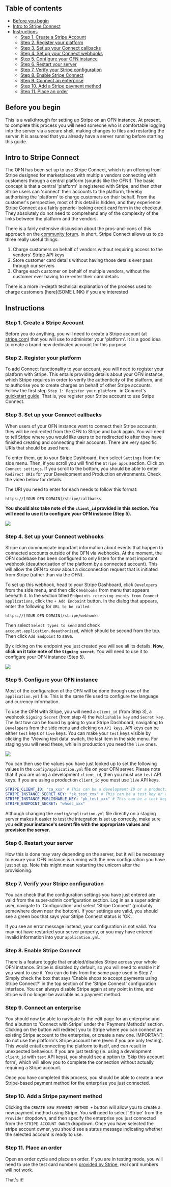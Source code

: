## Table of contents

* [Before you begin](#before-you-begin)
* [Intro to Stripe Connect](#intro-to-stripe-connect)
* [Instructions](#instructions)
  * [Step 1. Create a Stripe Account](#step-1-create-a-stripe-account)
  * [Step 2. Register your platform](#step-2-register-your-platform)
  * [Step 3. Set up your Connect callbacks](#step-3-set-up-your-connect-callbacks)
  * [Step 4. Set up your Connect webhooks](#step-4-set-up-your-connect-webhooks)
  * [Step 5. Configure your OFN instance](#step-5-configure-your-ofn-instance)
  * [Step 6. Restart your server](#step-6-restart-your-server)
  * [Step 7. Verify your Stripe configuration](#step-7-verify-your-stripe-configuration)
  * [Step 8. Enable Stripe Connect](#step-8-enable-stripe-connect)
  * [Step 9. Connect an enterprise](#step-9-connect-an-enterprise)
  * [Step 10. Add a Stripe payment method](#step-10-add-a-stripe-payment-method)
  * [Step 11. Place an order](#step-11-place-an-order)

## Before you begin
This is a walkthrough for setting up Stripe on an OFN instance. At present, to complete this process you will need someone who is comfortable logging into the server via a secure shell, making changes to files and restarting the server. It is assumed that you already have a server running before starting this guide.

## Intro to Stripe Connect
The OFN has been set up to use Stripe Connect, which is an offering from Stripe designed for marketplaces with multiple vendors connecting with customers through a central platform (sounds like the OFN!). The basic concept is that a central 'platform' is registered with Stripe, and then other Stripe users can 'connect' their accounts to the platform, thereby authorising the 'platform' to charge customers on their behalf. From the customer's perspective, most of this detail is hidden, and they experience Stripe Connect as a fairly generic-looking credit card form in the checkout. They absolutely do not need to comprehend any of the complexity of the links between the platform and the vendors.

There is a fairly extensive discussion about the pros-and-cons of this approach on the [community forum](https://community.openfoodnetwork.org/t/integrating-stripe-into-ofn/664). In short, Stripe Connect allows us to do three really useful things:
1. Charge customers on behalf of vendors without requiring access to the vendors' Stripe API keys
2. Store customer card details without having those details ever pass through our servers
3. Charge each customer on behalf of multiple vendors, without the customer ever having to re-enter their card details

There is a more in-depth technical explanation of the process used to charge customers [here](SOME LINK) if you are interested

## Instructions
### Step 1. Create a Stripe Account
Before you do anything, you will need to create a Stripe account (at [stripe.com](https://stripe.com)) that you will use to administer your 'platform'. It is a good idea to create a brand new dedicated account for this purpose. 

### Step 2. Register your platform
To add Connect functionality to your account, you will need to register your platform with Stripe. This entails providing details about your OFN instance, which Stripe requires in order to verify the authenticity of the platform, and to authorise you to create charges on behalf of other Stripe accounts. Follow the first step `Step 1: Register your platform
` in Connect's [quickstart guide](https://stripe.com/docs/connect/quickstart#register-platform). That is, you register your Stripe account to use Stripe Connect. 

### Step 3. Set up your Connect callbacks
When users of your OFN instance want to connect their Stripe accounts, they will be redirected from the OFN to Stripe and back again. You will need to tell Stripe where you would like users to be redirected to after they have finished creating and connecting their accounts. There are very specific URIs that should be used here.

To enter them, go to your Stripe Dashboard, then select `Settings` from the side menu. Then, if you scroll you will find the `Stripe apps` section. Click on `Connect settings`. If you scroll to the bottom, you should be able to enter `Redirect URIs` for your Development and Production environments. Check the video below for details.

The URI you need to enter for each needs to follow this format:

````
https://[YOUR OFN DOMAIN]/stripe/callbacks
````

**You should also take note of the `client_id` provided in this section. You will need to use it to configure your OFN instance (Step 5).**

![](https://github.com/openfoodfoundation/openfoodnetwork/wiki/stripe_client_id_and_redirects.gif)

### Step 4. Set up your Connect webhooks
Stripe can communicate important information about events that happen to connected accounts outside of the OFN via webhooks. At the moment, the OFN codebase has been configured to only listen for the most important webhook (deauthorisation of the platform by a connected account). This will allow the OFN to know about a disconnection request that is initiated from Stripe (rather than via the OFN).

To set up this webhook, head to your Stripe Dashboard, click `Developers` from the side menu, and then click `Webhooks` from menu that appears beneath it. In the section titled `Endpoints receiving events from Connect applications`, click the `+ Add Endpoint` button. In the dialog that appears, enter the following for `URL to be called`:

````
https://[YOUR OFN DOMAIN]/stripe/webhooks
````

Then select `Select types to send` and check `account.application.deauthorized`, which should be second from the top. Then click `Add Endpoint` to save.

By clicking on the endpoint you just created you will see all its details. **Now, click on it take note of the `Signing secret`**. You will need to use it to configure your OFN instance (Step 5).

![](https://github.com/openfoodfoundation/openfoodnetwork/wiki/stripe_webhooks.gif)

### Step 5. Configure your OFN instance
Most of the configuration of the OFN will be done through use of the `application.yml` file. This is the same file used to configure the language and currency information.

To use the OFN with Stripe, you will need a `client_id` (from Step 3), a webhook `Signing Secret` (from step 4) the `Publishable key` and `Secret key`. The last tow can be found by going to your Stripe Dashboard, navigating to `Developers` from the side menu and clicking on `API keys`. API keys can be either `test` keys or `live` keys. You can make your `test` keys visible by clicking the 'Viewing test data' switch, the last item in the side menu. For staging you will need these, while in production you need the `live` ones.

![](https://github.com/openfoodfoundation/openfoodnetwork/wiki/stripe_keys.gif)

You can then use the values you have just looked up to set the following values in the `config/application.yml` file on your OFN server. Please note that if you are using a development `client_id`, then you must use `test` API keys. If you are using a production `client_id` you must use `live` API keys.

````yml
STRIPE_CLIENT_ID: "ca_xxx" # This can be a development ID or a production ID
STRIPE_INSTANCE_SECRET_KEY: "sk_test_xxx" # This can be a test key or a live key
STRIPE_INSTANCE_PUBLISHABLE_KEY: "pk_test_xxx" # This can be a test key or a live key
STRIPE_ENDPOINT_SECRET: "whsec_xxx"
````

Although changing the `config/application.yml` file directly on a staging server
makes it easier to test the integration is set up correctly, make sure you **edit
your instance's secret file with the appropriate values and provision the server.**

### Step 6. Restart your server
How this is done may vary depending on the server, but it will be necessary to ensure your OFN instance is running with the new configuration you have just set up. Note this might mean restarting the unicorn after the provisioning.

### Step 7. Verify your Stripe configuration
You can check that the configuration settings you have just entered are valid from the super-admin configuration section. Log in as a super admin user, navigate to 'Configuration' and select 'Stripe Connect' (probably somewhere down near the bottom). If your settings are valid, you should see a green box that says your Stripe Connect status is 'OK'.

If you see an error message instead, your configuration is not valid. You may not have restarted your server properly, or you may have entered invalid information into your `application.yml`.

### Step 8. Enable Stripe Connect
There is a feature toggle that enabled/disables Stripe across your whole OFN instance. Stripe is disabled by default, so you will need to enable it if you want to use it. You can do this from the same page used in Step 7. Simply check the box that says 'Enable shops to accept payments using Stripe Connect?' in the top section of the 'Stripe Connect' configuration interface. You can always disable Stripe again at any point in time, and Stripe will no longer be available as a payment method.

### Step 9. Connect an enterprise
You should now be able to navigate to the edit page for an enterprise and find a button to 'Connect with Stripe' under the 'Payment Methods' section. Clicking on the button will redirect you to Stripe where you can connect an existing Stripe account to the enterprise, or create a new one. IMPORTANT: do not use the platform's Stripe account here (even if you are only testing). This would entail connecting the platform to itself, and can result in unexpected behaviour. If you are just testing (ie. using a development `client_id` with `test` API keys), you should see a option to 'Skip this account form', which will allow you to complete the connection without actually requiring a Stripe account.

Once you have completed this process, you should be able to create a new Stripe-based payment method for the enterprise you just connected.

### Step 10. Add a Stripe payment method
Clicking the `CREATE NEW PAYMENT METHOD +` button will allow you to create a new payment method using Stripe. You will need to select 'Stripe' from the `Provider` dropdown, and then specify the enterprise you just connected from the `STRIPE ACCOUNT OWNER` dropdown. Once you have selected the stripe account owner, you should see a status message indicating whether the selected account is ready to use.

### Step 11. Place an order
Open an order cycle and place an order. If you are in testing mode, you will need to use the test card numbers [provided by Stripe](https://stripe.com/docs/testing#cards), real card numbers will not work.

That's it!
